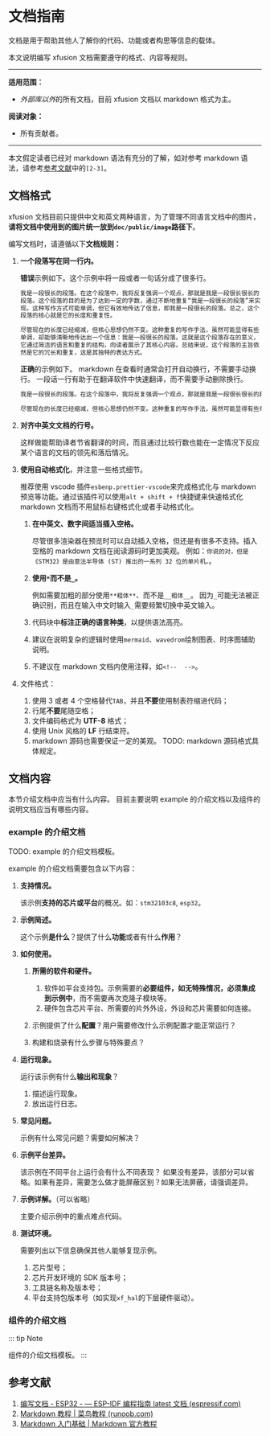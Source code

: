 # 文档指南

文档是用于帮助其他人了解你的代码、功能或者构思等信息的载体。

本文说明编写 xfusion 文档需要遵守的格式、内容等规则。

---

**适用范围：**

- *外部库以外*的所有文档，目前 xfusion 文档以 markdown 格式为主。

**阅读对象：**

- 所有贡献者。

---

本文假定读者已经对 markdown 语法有充分的了解，如对参考 markdown 语法，请参考[参考文献](#参考文献)中的`[2-3]`。

## 文档格式

xfusion 文档目前只提供中文和英文两种语言，为了管理不同语言文档中的图片，**请将文档中使用到的图片统一放到`doc/public/image`路径下**。

编写文档时，请遵循以下**文档规则：**

1. **一个段落写在同一行内。**

   **错误**示例如下。这个示例中将一段或者一句话分成了很多行。

   ```markdown {.line-numbers}
   我是一段很长的段落。在这个段落中，我将反复强调一个观点，那就是我是一段很长很长的
   段落。这个段落的目的是为了达到一定的字数，通过不断地重复“我是一段很长的段落”来实
   现。这种写作方式可能单调，但它有效地传达了信息，即我是一段很长的段落。总之，这个
   段落的核心就是它的长度和重复性。

   尽管现在的长度已经缩减，但核心思想仍然不变。这种重复的写作手法，虽然可能显得有些
   单调，却能够清晰地传达出一个信息：我是一段很长的段落。这就是这个段落存在的意义，
   它通过简洁的语言和重复的结构，向读者展示了其核心内容。总结来说，这个段落的主旨依
   然是它的冗长和重复，这是其独特的表达方式。
   ```

   **正确**的示例如下。
   markdown 在查看时通常会打开自动换行，不需要手动换行。
   一段话一行有助于在翻译软件中快速翻译，而不需要手动删除换行。

   ```markdown {.line-numbers}
   我是一段很长的段落。在这个段落中，我将反复强调一个观点，那就是我是一段很长很长的段落。这个段落的目的是为了达到一定的字数，通过不断地重复“我是一段很长的段落”来实现。这种写作方式可能单调，但它有效地传达了信息，即我是一段很长的段落。总之，这个段落的核心就是它的长度和重复性。

   尽管现在的长度已经缩减，但核心思想仍然不变。这种重复的写作手法，虽然可能显得有些单调，却能够清晰地传达出一个信息：我是一段很长的段落。这就是这个段落存在的意义，它通过简洁的语言和重复的结构，向读者展示了其核心内容。总结来说，这个段落的主旨依然是它的冗长和重复，这是其独特的表达方式。
   ```

1. **对齐中英文文档的行号。**

   这样做能帮助译者节省翻译的时间，而且通过比较行数也能在一定情况下反应某个语言的文档的领先和落后情况。

1. **使用自动格式化**，并注意一些格式细节。

   推荐使用 vscode 插件`esbenp.prettier-vscode`来完成格式化与 markdown 预览等功能。通过该插件可以使用`alt + shift + f`快捷键来快速格式化 markdown 文档而不用鼠标右键格式化或者手动格式化。

   1. **在中英文、数字间适当插入空格。**

      尽管很多渲染器在预览时可以自动插入空格，但还是有很多不支持。插入空格的 markdown 文档在阅读源码时更加美观。
      例如：`你说的对，但是《STM32》是由意法半导体 (ST) 推出的一系列 32 位的单片机。`。

   1. **使用`*`而不是`_`。**

      例如需要加粗的部分使用`**粗体**`、而不是`__粗体__`。
      因为`_`可能无法被正确识别，而且在输入中文时输入`_`需要频繁切换中英文输入。

   1. 代码块中**标注正确的语言种类**，以提供语法高亮。
   1. 建议在说明复杂的逻辑时使用`mermaid`、`wavedrom`绘制图表、时序图辅助说明。
   1. 不建议在 markdown 文档内使用注释，如`<!--  -->`。

1. 文件格式：

   1. 使用 3 或者 4 个空格替代`TAB`，并且**不要**使用制表符缩进代码；
   1. 行尾**不要**尾随空格；
   1. 文件编码格式为 **UTF-8** 格式；
   1. 使用 Unix 风格的 **LF** 行结束符。
   1. markdown 源码也需要保证一定的美观。
      TODO: markdown 源码格式具体规定。

## 文档内容

本节介绍文档中应当有什么内容。
目前主要说明 example 的介绍文档以及组件的说明文档应当有哪些内容。

### example 的介绍文档

TODO: example 的介绍文档模板。

example 的介绍文档需要包含以下内容：

1. **支持情况。**

   该示例**支持的芯片或平台**的概况。如：`stm32103c8`, `esp32`。

1. **示例简述。**

   这个示例**是什么**？提供了什么**功能**或者有什么**作用**？

1. **如何使用。**

   1. **所需的软件和硬件。**

      1. 软件如平台支持包。示例需要的**必要组件，如无特殊情况，必须集成到示例中**，而不需要再次克隆子模块等。
      1. 硬件包含芯片平台、所需要的片外外设，外设和芯片需要如何连接。

   1. 示例提供了什么**配置**？用户需要修改什么示例配置才能正常运行？
   1. 构建和烧录有什么步骤与特殊要点？

1. **运行现象。**

   运行该示例有什么**输出和现象**？

   1. 描述运行现象。
   1. 放出运行日志。

1. **常见问题。**

   示例有什么常见问题？需要如何解决？

1. **示例平台差异。**

   该示例在不同平台上运行会有什么不同表现？
   如果没有差异，该部分可以省略。如果有差异，需要怎么做才能屏蔽区别？如果无法屏蔽，请强调差异。

1. **示例详解。**（可以省略）

   主要介绍示例中的重点难点代码。

1. **测试环境。**

   需要列出以下信息确保其他人能够复现示例。

   1. 芯片型号；
   1. 芯片开发环境的 SDK 版本号；
   1. 工具链名称及版本号；
   1. 平台支持包版本号（如实现`xf_hal`的下层硬件驱动）。

### 组件的介绍文档

::: tip Note

组件的介绍文档模板。
:::

## 参考文献

1. [编写文档 - ESP32 - — ESP-IDF 编程指南 latest 文档 (espressif.com)](https://docs.espressif.com/projects/esp-idf/zh_CN/latest/esp32/contribute/documenting-code.html)
1. [Markdown 教程 | 菜鸟教程 (runoob.com)](https://www.runoob.com/markdown/md-tutorial.html)
1. [Markdown 入门基础 | Markdown 官方教程](https://markdown.com.cn/intro.html)
